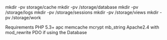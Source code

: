 mkdir -pv storage/cache 
mkdir -pv /storage/database 
mkdir -pv /storage/logs 
mkdir -pv /storage/sessions 
mkdir -pv /storage/views 
mkdir -pv /storage/work 

Requirements
PHP 5.3+
apc
memcache
mcrypt
mb_string
Apache2.4 with mod_rewrite
PDO if using the Database
